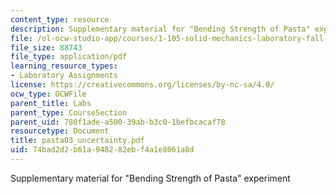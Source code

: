 ```yaml
---
content_type: resource
description: Supplementary material for "Bending Strength of Pasta" experiment
file: /ol-ocw-studio-app/courses/1-105-solid-mechanics-laboratory-fall-2003/74bad2d2b61a948282ebf4a1e8061a8d_pasta03_uncertainty.pdf
file_size: 88743
file_type: application/pdf
learning_resource_types:
- Laboratory Assignments
license: https://creativecommons.org/licenses/by-nc-sa/4.0/
ocw_type: OCWFile
parent_title: Labs
parent_type: CourseSection
parent_uid: 780f1ade-a500-39ab-b3c0-1befbcacaf78
resourcetype: Document
title: pasta03_uncertainty.pdf
uid: 74bad2d2-b61a-9482-82eb-f4a1e8061a8d
---
```

Supplementary material for "Bending Strength of Pasta" experiment